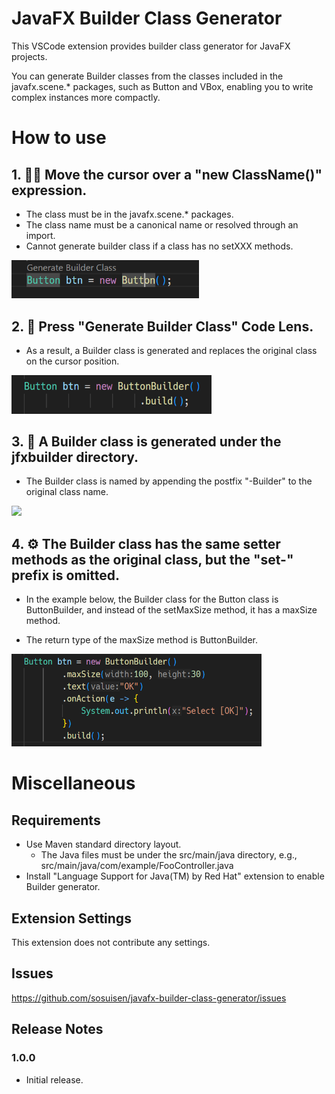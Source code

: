 # JavaFX Builder Class Generator

This VSCode extension provides builder class generator for JavaFX projects.

You can generate Builder classes from the classes included in the javafx.scene.* packages, such as Button and VBox, enabling you to write complex instances more compactly.

# How to use

## 1. 🏃‍➡️ Move the cursor over a "new ClassName()" expression.
- The class must be in the javafx.scene.* packages.
- The class name must be a canonical name or resolved through an import.
- Cannot generate builder class if a class has no setXXX methods.

<img src="images/builder_01.png" width="300">

## 2. 🔧 Press "Generate Builder Class" Code Lens.

- As a result, a Builder class is generated and replaces the original class on the cursor position.

<img src="images/builder_02.png" width="320">

## 3. 🎁 A Builder class is generated under the jfxbuilder directory.

- The Builder class is named by appending the postfix "-Builder" to the original class name.

<img src="images/builder_03.png" width="300">

## 4. ⚙️ The Builder class has the same setter methods as the original class, but the "set-" prefix is omitted.

- In the example below, the Builder class for the Button class is ButtonBuilder, and instead of the setMaxSize method, it has a maxSize method. 

- The return type of the maxSize method is ButtonBuilder.

<img src="images/builder_04.png" width="400">   


# Miscellaneous

## Requirements

- Use Maven standard directory layout.
  - The Java files must be under the src/main/java directory, e.g., src/main/java/com/example/FooController.java
- Install "Language Support for Java(TM) by Red Hat" extension to enable Builder generator.

## Extension Settings

This extension does not contribute any settings.

## Issues

https://github.com/sosuisen/javafx-builder-class-generator/issues

## Release Notes

### 1.0.0

- Initial release.
